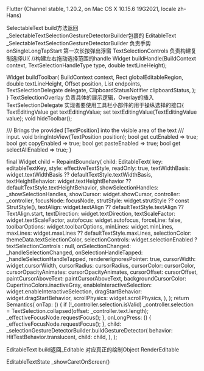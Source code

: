  Flutter (Channel stable, 1.20.2, on Mac OS X 10.15.6 19G2021, locale zh-Hans)
 
SelectableText build方法返回_SelectableTextSelectionGestureDetectorBuilder包裹的 EditableText
_SelectableTextSelectionGestureDetectorBuilder 负责手势
onSingleLongTapStart 第一次长按弹出浮窗
TextSelectionControls 负责构建复制选择UI{
   //构建左右拖动选择范围的handle
   Widget buildHandle(BuildContext context, TextSelectionHandleType type, double textLineHeight);
   
   Widget buildToolbar(
       BuildContext context,
       Rect globalEditableRegion,
       double textLineHeight,
       Offset position,
       List<TextSelectionPoint> endpoints,
       TextSelectionDelegate delegate,
       ClipboardStatusNotifier clipboardStatus,
     );
}
TextSelectionOverlay  负责具体的展示逻辑，Overlay的插入
TextSelectionDelegate  实现者要使用工具栏小部件的用于操纵选择的接口{
  TextEditingValue get textEditingValue;
  set textEditingValue(TextEditingValue value);
  void hideToolbar();

  /// Brings the provided [TextPosition] into the visible area of the text
  /// input.
  void bringIntoView(TextPosition position);
  bool get cutEnabled => true;
  bool get copyEnabled => true;
  bool get pasteEnabled => true;
  bool get selectAllEnabled => true;
}
                        

 final Widget child = RepaintBoundary(
      child: EditableText(
        key: editableTextKey,
        style: effectiveTextStyle,
        readOnly: true,
        textWidthBasis: widget.textWidthBasis ?? defaultTextStyle.textWidthBasis,
        textHeightBehavior: widget.textHeightBehavior ?? defaultTextStyle.textHeightBehavior,
        showSelectionHandles: _showSelectionHandles,
        showCursor: widget.showCursor,
        controller: _controller,
        focusNode: focusNode,
        strutStyle: widget.strutStyle ?? const StrutStyle(),
        textAlign: widget.textAlign ?? defaultTextStyle.textAlign ?? TextAlign.start,
        textDirection: widget.textDirection,
        textScaleFactor: widget.textScaleFactor,
        autofocus: widget.autofocus,
        forceLine: false,
        toolbarOptions: widget.toolbarOptions,
        minLines: widget.minLines,
        maxLines: widget.maxLines ?? defaultTextStyle.maxLines,
        selectionColor: themeData.textSelectionColor,
        selectionControls: widget.selectionEnabled ? textSelectionControls : null,
        onSelectionChanged: _handleSelectionChanged,
        onSelectionHandleTapped: _handleSelectionHandleTapped,
        rendererIgnoresPointer: true,
        cursorWidth: widget.cursorWidth,
        cursorRadius: cursorRadius,
        cursorColor: cursorColor,
        cursorOpacityAnimates: cursorOpacityAnimates,
        cursorOffset: cursorOffset,
        paintCursorAboveText: paintCursorAboveText,
        backgroundCursorColor: CupertinoColors.inactiveGray,
        enableInteractiveSelection: widget.enableInteractiveSelection,
        dragStartBehavior: widget.dragStartBehavior,
        scrollPhysics: widget.scrollPhysics,
      ),
    );
    return Semantics(
      onTap: () {
        if (!_controller.selection.isValid)
          _controller.selection = TextSelection.collapsed(offset: _controller.text.length);
        _effectiveFocusNode.requestFocus();
      },
      onLongPress: () {
        _effectiveFocusNode.requestFocus();
      },
      child: _selectionGestureDetectorBuilder.buildGestureDetector(
        behavior: HitTestBehavior.translucent,
        child: child,
      ),
    ); 

EditableText build返回_Editable 对应真正的绘制Object  RenderEditable


EditableTextState  _showCaretOnScreen()
